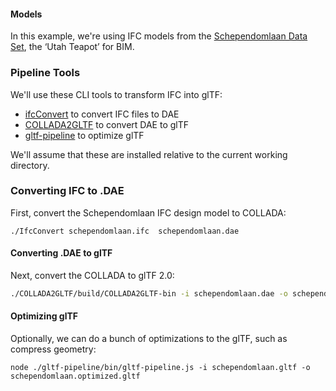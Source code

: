 #### Models

In this example, we're using IFC models from the [Schependomlaan Data Set](https://github.com/openBIMstandards/DataSetSchependomlaan), the ‘Utah Teapot’ for BIM. 

### Pipeline Tools

We'll use these CLI tools to transform IFC into glTF:

* [ifcConvert](http://ifcopenshell.org/ifcconvert.html) to convert IFC files to DAE
* [COLLADA2GLTF](https://github.com/KhronosGroup/COLLADA2GLTF) to convert DAE to glTF
* [gltf-pipeline](https://github.com/AnalyticalGraphicsInc/gltf-pipeline) to optimize glTF

We'll assume that these are installed relative to the current working directory.

### Converting IFC to .DAE

First, convert the Schependomlaan IFC design model to COLLADA:

````
./IfcConvert schependomlaan.ifc  schependomlaan.dae
````

#### Converting .DAE to glTF

Next, convert the COLLADA to glTF 2.0:

````bash
./COLLADA2GLTF/build/COLLADA2GLTF-bin -i schependomlaan.dae -o schependomlaan.gltf
````

#### Optimizing glTF

Optionally, we can do a bunch of optimizations to the glTF, such as compress geometry: 

````
node ./gltf-pipeline/bin/gltf-pipeline.js -i schependomlaan.gltf -o schependomlaan.optimized.gltf
````

